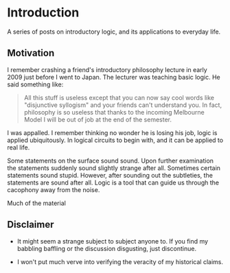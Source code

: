 Introduction
============

A series of posts on introductory logic, and its applications to everyday life.

Motivation
----------

I remember crashing a friend's introductory philosophy lecture in early 2009
just before I went to Japan. The lecturer was teaching basic logic. He
said something like:

> All this stuff is  useless except that you can now say cool words like
> "disjunctive syllogism" and your friends can't understand you. In fact,
> philosophy is so useless that thanks to the incoming Melbourne Model I will
> be out of job at the end of the semester.

I was appalled. I remember thinking no wonder he is losing his job, logic is
applied ubiquitously. In logical circuits to begin with, and it can be applied
to real life.

Some statements on the surface sound sound. Upon further examination the
statements suddenly sound slightly strange after all. Sometimes certain
statements sound stupid. However, after sounding out the subtleties, the
statements are sound after all. Logic is a tool that can guide us through
the cacophony away from the noise.

Much of the material

Disclaimer
----------

* It might seem a strange subject to subject anyone to. If you find my babbling
baffling or the discussion disgusting, just discontinue.

* I won't put much verve into verifying the veracity of my historical claims.
